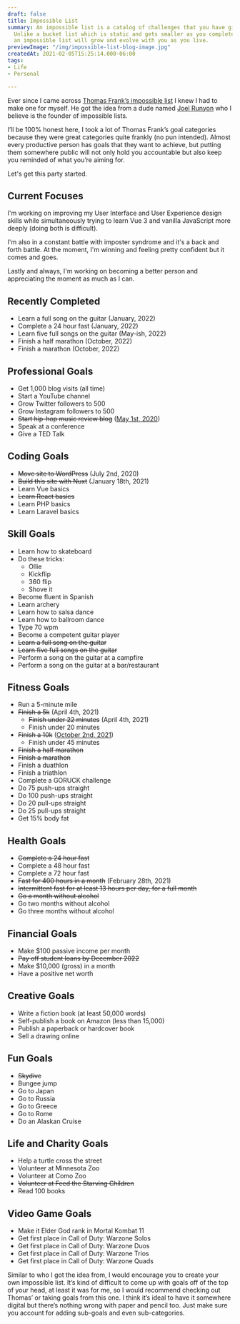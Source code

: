 ```yaml
---
draft: false
title: Impossible List
summary: An impossible list is a catalog of challenges that you have given yourself.
  Unlike a bucket list which is static and gets smaller as you complete the items,
  an impossible list will grow and evolve with you as you live.
previewImage: "/img/impossible-list-blog-image.jpg"
createdAt: 2021-02-05T15:25:14.000-06:00
tags:
- Life
- Personal

---
```

Ever since I came across <a href="https://www.google.com" target="_blank" rel="noopener noreferrer">Thomas Frank’s impossible list</a> I knew I had to make one for myself. He got the idea from a dude named <a href="https://impossiblehq.com/impossible-list/" target="_blank" rel="noopener noreferrer">Joel Runyon</a> who I believe is the founder of impossible lists.

I’ll be 100% honest here, I took a lot of Thomas Frank’s goal categories because they were great categories quite frankly (no pun intended). Almost every productive person has goals that they want to achieve, but putting them somewhere public will not only hold you accountable but also keep you reminded of what you’re aiming for.

Let's get this party started.

## Current Focuses

I'm working on improving my User Interface and User Experience design skills while simultaneously trying to learn Vue 3 and vanilla JavaScript more deeply (doing both is difficult).

I'm also in a constant battle with imposter syndrome and it's a back and forth battle. At the moment, I'm winning and feeling pretty confident but it comes and goes.

Lastly and always, I'm working on becoming a better person and appreciating the moment as much as I can.

## Recently Completed

* Learn a full song on the guitar (January, 2022)
* Complete a 24 hour fast (January, 2022)
* Learn five full songs on the guitar (May-ish, 2022)
* Finish a half marathon (October, 2022)
* Finish a marathon (October, 2022)

## Professional Goals

* Get 1,000 blog visits (all time)
* Start a YouTube channel
* Grow Twitter followers to 500
* Grow Instagram followers to 500
* ~~Start hip-hop music review blog~~ ([May 1st, 2020](https://hiphopseason.com/))
* Speak at a conference
* Give a TED Talk

## Coding Goals

* ~~Move site to WordPress~~ (July 2nd, 2020)
* ~~Build this site with Nuxt~~ (January 18th, 2021)
* Learn Vue basics
* ~~Learn React basics~~
* Learn PHP basics
* Learn Laravel basics

## Skill Goals

* Learn how to skateboard
* Do these tricks:
  * Ollie
  * Kickflip
  * 360 flip
  * Shove it
* Become fluent in Spanish
* Learn archery
* Learn how to salsa dance
* Learn how to ballroom dance
* Type 70 wpm
* Become a competent guitar player
* ~~Learn a full song on the guitar~~
* ~~Learn five full songs on the guitar~~
* Perform a song on the guitar at a campfire
* Perform a song on the guitar at a bar/restaurant

## Fitness Goals

* Run a 5-minute mile
* ~~Finish a 5k~~ (April 4th, 2021)
  * ~~Finish under 22 minutes~~ (April 4th, 2021)
  * Finish under 20 minutes
* ~~Finish a 10k~~ ([October 2nd, 2021](https://cdn.forestry.io/res2/mdQbqHDQPsAn38v6ExGm_5tZT7qyVpA8dn3DjHl_OyQ/fit/512/512/sm/0/aHR0cHM6Ly9hcHAu/Zm9yZXN0cnkuaW8v/cmFpbHMvYWN0aXZl/X3N0b3JhZ2UvYmxv/YnMvZXlKZmNtRnBi/SE1pT25zaWJXVnpj/MkZuWlNJNklrSkJh/SEJDVEdkeVVFSk5Q/U0lzSW1WNGNDSTZi/blZzYkN3aWNIVnlJ/am9pWW14dllsOXBa/Q0o5ZlE9PS0tNGVh/NWE0ZDY1MWM2NjRm/ODE2YTc0NjFlZjRj/MzFjOTA1MzM1MTEx/NC82MzFCRjg3OS1F/NzA0LTRCQUYtQkE5/Ni0zRTg5OTk4RDNC/MTEuanBlZw))
  * Finish under 45 minutes
* ~~Finish a half marathon~~
* ~~Finish a marathon~~
* Finish a duathlon
* Finish a triathlon
* Complete a GORUCK challenge
* Do 75 push-ups straight
* Do 100 push-ups straight
* Do 20 pull-ups straight
* Do 25 pull-ups straight
* Get 15% body fat

## Health Goals

* ~~Complete a 24 hour fast~~
* Complete a 48 hour fast
* Complete a 72 hour fast
* ~~Fast for 400 hours in a month~~ (February 28th, 2021)
* ~~Intermittent fast for at least 13 hours per day, for a full month~~
* ~~Go a month without alcohol~~
* Go two months without alcohol
* Go three months without alcohol

## Financial Goals

* Make $100 passive income per month
* ~~Pay off student loans by December 2022~~
* Make $10,000 (gross) in a month
* Have a positive net worth

## Creative Goals

* Write a fiction book (at least 50,000 words)
* Self-publish a book on Amazon (less than 15,000)
* Publish a paperback or hardcover book
* Sell a drawing online

## Fun Goals

* ~~Skydive~~
* Bungee jump
* Go to Japan
* Go to Russia
* Go to Greece
* Go to Rome
* Do an Alaskan Cruise

## Life and Charity Goals

* Help a turtle cross the street
* Volunteer at Minnesota Zoo
* Volunteer at Como Zoo
* ~~Volunteer at Feed the Starving Children~~
* Read 100 books

## Video Game Goals

* Make it Elder God rank in Mortal Kombat 11
* Get first place in Call of Duty: Warzone Solos
* Get first place in Call of Duty: Warzone Duos
* Get first place in Call of Duty: Warzone Trios
* Get first place in Call of Duty: Warzone Quads

Similar to who I got the idea from, I would encourage you to create your own impossible list. It’s kind of difficult to come up with goals off of the top of your head, at least it was for me, so I would recommend checking out Thomas’ or taking goals from this one. I think it’s ideal to have it somewhere digital but there’s nothing wrong with paper and pencil too. Just make sure you account for adding sub-goals and even sub-categories.